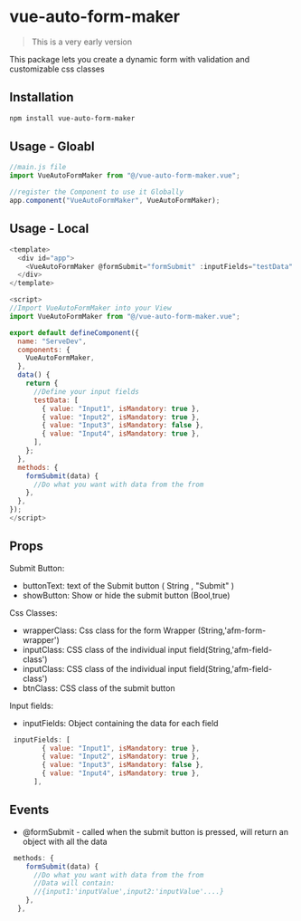 # vue-auto-form-maker

> This is a very early version

This package lets you create a dynamic form with validation and customizable css classes

## Installation

```bash
npm install vue-auto-form-maker
```

## Usage - Gloabl

```js
//main.js file
import VueAutoFormMaker from "@/vue-auto-form-maker.vue";

//register the Component to use it Globally
app.component("VueAutoFormMaker", VueAutoFormMaker);
```

## Usage - Local

```js
<template>
  <div id="app">
    <VueAutoFormMaker @formSubmit="formSubmit" :inputFields="testData" />
  </div>
</template>

<script>
//Import VueAutoFormMaker into your View
import VueAutoFormMaker from "@/vue-auto-form-maker.vue";

export default defineComponent({
  name: "ServeDev",
  components: {
    VueAutoFormMaker,
  },
  data() {
    return {
      //Define your input fields
      testData: [
        { value: "Input1", isMandatory: true },
        { value: "Input2", isMandatory: true },
        { value: "Input3", isMandatory: false },
        { value: "Input4", isMandatory: true },
      ],
    };
  },
  methods: {
    formSubmit(data) {
      //Do what you want with data from the from
    },
  },
});
</script>
```

## Props

Submit Button:

- buttonText: text of the Submit button ( String , "Submit" )
- showButton: Show or hide the submit button (Bool,true)

Css Classes:

- wrapperClass: Css class for the form Wrapper (String,'afm-form-wrapper')
- inputClass: CSS class of the individual input field(String,'afm-field-class')
- inputClass: CSS class of the individual input field(String,'afm-field-class')
- btnClass: CSS class of the submit button

Input fields:

- inputFields: Object containing the data for each field

```js
 inputFields: [
        { value: "Input1", isMandatory: true },
        { value: "Input2", isMandatory: true },
        { value: "Input3", isMandatory: false },
        { value: "Input4", isMandatory: true },
      ],
```

## Events

- @formSubmit - called when the submit button is pressed, will return an object with all the data

```js
 methods: {
    formSubmit(data) {
      //Do what you want with data from the from
      //Data will contain:
      //{input1:'inputValue',input2:'inputValue'....}
    },
  },
```
